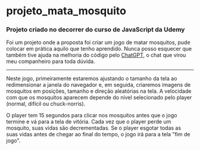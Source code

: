 # projeto_mata_mosquito

<h3>Projeto criado no decorrer do curso de JavaScript da Udemy</h3>

Foi um projeto onde a proposta foi criar um jogo de matar mosquitos, pude colocar em prática aquilo que tenho aprendido. Nunca posso esquecer que também tive ajuda na melhoria do código pelo <a href="https://chat.openai.com/chat">ChatGPT</a>, o chat que virou meu companheiro para toda dúvida. 

<hr >

Neste jogo, primeiramente estaremos ajustando o tamanho da tela ao redimensionar a janela do navegador e, em seguida, criaremos imagens de mosquitos em posições, tamanho e direção aleatórias na tela. A velocidade com que os mosquitos aparecem depende do nível selecionado pelo player (normal, difícil ou chuck-norris). 

O player tem 15 segundos para clicar nos mosquitos antes que o jogo termine e vá para a tela de vitória. Cada vez que o player perde um mosquito, suas vidas são decrementadas. Se o player esgotar todas as suas vidas antes de chegar ao final do tempo, o jogo irá para a tela "fim de jogo". 
